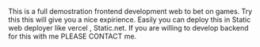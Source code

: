 This is a full demostration frontend development web to bet on games.
Try this this will give you a nice expirience.
Easily you can deploy this in Static web deployer like vercel , Static.net.
If you are willing to develop backend for this with me PLEASE CONTACT me.
